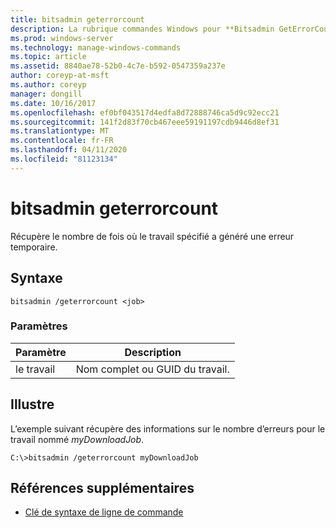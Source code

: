 ```yaml
---
title: bitsadmin geterrorcount
description: La rubrique commandes Windows pour **Bitsadmin GetErrorCount**, qui récupère le nombre de fois où le travail spécifié a généré une erreur temporaire.
ms.prod: windows-server
ms.technology: manage-windows-commands
ms.topic: article
ms.assetid: 8840ae78-52b0-4c7e-b592-0547359a237e
author: coreyp-at-msft
ms.author: coreyp
manager: dongill
ms.date: 10/16/2017
ms.openlocfilehash: ef0bf043517d4edfa8d72888746ca5d9c92ecc21
ms.sourcegitcommit: 141f2d83f70cb467eee59191197cdb9446d8ef31
ms.translationtype: MT
ms.contentlocale: fr-FR
ms.lasthandoff: 04/11/2020
ms.locfileid: "81123134"
---
```

# <a name="bitsadmin-geterrorcount"></a>bitsadmin geterrorcount

Récupère le nombre de fois où le travail spécifié a généré une erreur temporaire.

## <a name="syntax"></a>Syntaxe

```
bitsadmin /geterrorcount <job>
```

### <a name="parameters"></a>Paramètres

| Paramètre | Description |
| -------------- | -------------- |
| le travail | Nom complet ou GUID du travail. |

## <a name="examples"></a><a name=BKMK_examples></a>Illustre

L’exemple suivant récupère des informations sur le nombre d’erreurs pour le travail nommé *myDownloadJob*.

```
C:\>bitsadmin /geterrorcount myDownloadJob
```

## <a name="additional-references"></a>Références supplémentaires

- [Clé de syntaxe de ligne de commande](command-line-syntax-key.md)
